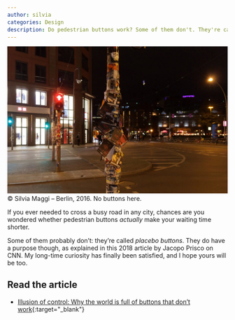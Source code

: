 ```yaml
---
author: silvia
categories: Design
description: Do pedestrian buttons work? Some of them don't. They're called placebo buttons. Read about their purpose.
---
```

![The purpose of placebo buttons](/assets/images/berlin-night-silviamaggi.jpg)
© Silvia Maggi – Berlin, 2016. No buttons here.

If you ever needed to cross a busy road in any city, chances are you wondered whether pedestrian buttons _actually_ make your waiting time shorter.

Some of them probably don’t: they’re called _placebo buttons_. They do have a purpose though, as explained in this 2018 article by Jacopo Prisco on CNN. My long-time curiosity has finally been satisfied, and I hope yours will be too.

## Read the article

* [Illusion of control: Why the world is full of buttons that don’t work](https://edition.cnn.com/style/article/placebo-buttons-design/index.html){:target="_blank"}
